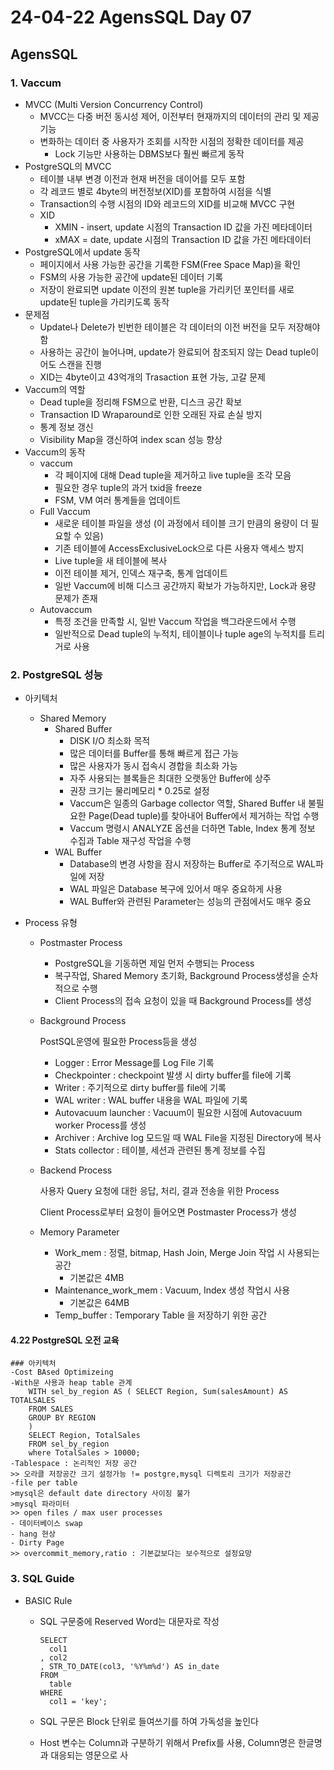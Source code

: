 # 24-04-22 AgensSQL Day 07

## AgensSQL 

### 1. Vaccum

- MVCC (Multi Version Concurrency Control)
  - MVCC는 다중 버전 동시성 제어, 이전부터 현재까지의 데이터의 관리 및 제공 기능
  - 변화하는 데이터 중 사용자가 조회를 시작한 시점의 정확한 데이터를 제공
    - Lock 기능만 사용하는 DBMS보다 훨씬 빠르게 동작
- PostgreSQL의 MVCC
  - 테이블 내부 변경 이전과 현재 버전을 데이어를 모두 포함
  - 각 레코드 별로 4byte의 버전정보(XID)를 포함하여 시점을 식별
  - Transaction의 수행 시점의 ID와 레코드의 XID를 비교해 MVCC 구현
  - XID
    - XMIN - insert, update 시점의  Transaction ID 값을 가진 메타데이터
    - xMAX = date, update 시점의 Transaction ID 값을 가진 메타데이터
- PostgreSQL에서 update 동작
  - 페이지에서 사용 가능한 공간을 기록한 FSM(Free Space Map)을 확인
  - FSM의 사용 가능한 공간에 update된 데이터 기록
  - 저장이 완료되면 update 이전의 원본 tuple을 가리키던 포인터를 새로 update된 tuple을 가리키도록 동작
- 문제점
  - Update나 Delete가 빈번한 테이블은 각 데이터의 이전 버전을 모두 저장해야 함
  - 사용하는 공간이 늘어나며, update가 완료되어 참조되지 않는 Dead tuple이어도 스캔을 진행
  - XID는 4byte이고 43억개의 Trasaction 표현 가능, 고갈 문제
- Vaccum의 역할
  - Dead tuple을 정리해 FSM으로 반환, 디스크 공간 확보
  - Transaction ID Wraparound로 인한 오래된 자료 손실 방지
  - 통계 정보 갱신
  - Visibility Map을 갱신하여 index scan 성능 향상
- Vaccum의 동작
  - vaccum
    - 각 페이지에 대해 Dead tuple을 제거하고 live tuple을 조각 모음
    - 필요한 경우 tuple의 과거 txid을 freeze
    - FSM, VM 여러 통계들을 업데이트
  - Full Vaccum
    - 새로운 테이블 파일을 생성 (이 과정에서 테이블 크기 만큼의 용량이 더 필요할 수 있음)
    - 기존 테이블에 AccessExclusiveLock으로 다른 사용자 액세스 방지
    - Live tuple을 새 테이블에 복사
    - 이전 테이블 제거, 인덱스 재구축, 통계 업데이트
    - 일반 Vaccum에 비해 디스크 공간까지 확보가 가능하지만, Lock과 용량 문제가 존재
  - Autovaccum
    - 특정 조건을 만족할 시, 일반 Vaccum 작업을 백그라운드에서 수행
    - 일반적으로 Dead tuple의 누적치, 테이블이나 tuple age의 누적치를 트리거로 사용

### 2. PostgreSQL 성능

- 아키텍처

  - Shared Memory
    - Shared Buffer
      - DISK I/O 최소화 목적
      - 많은 데이터를 Buffer를 통해 빠르게 접근 가능
      - 많은 사용자가 동시 접속시 경합을 최소화 가능
      - 자주 사용되는 블록들은 최대한 오랫동안 Buffer에 상주
      - 권장 크기는 물리메모리 * 0.25로 설정
      - Vaccum은 일종의 Garbage collector 역할, Shared Buffer 내 불필요한 Page(Dead tuple)를 찾아내어 Buffer에서 제거하는 작업 수행
      - Vaccum 명령시 ANALYZE 옵션을 더하면 Table, Index 통계 정보 수집과 Table 재구성 작업을 수행
    - WAL Buffer
      - Database의 변경 사항을 잠시 저장하는 Buffer로 주기적으로 WAL파일에 저장
      - WAL 파일은 Database 복구에 있어서 매우 중요하게 사용
      - WAL Buffer와 관련된 Parameter는 성능의 관점에서도 매우 중요

- Process 유형

  - Postmaster Process

    - PostgreSQL을 기동하면 제일 먼저 수행되는 Process
    - 복구작업, Shared Memory 초기화, Background Process생성을 순차적으로 수행
    - Client Process의 접속 요청이 있을 때 Background Process를 생성

  - Background Process

    PostSQL운영에 필요한 Process등을 생성

    - Logger : Error Message를 Log File 기록
    - Checkpointer : checkpoint 발생 시 dirty buffer를 file에 기록
    - Writer : 주기적으로 dirty buffer를 file에 기록
    - WAL writer : WAL buffer 내용을 WAL 파일에 기록
    - Autovacuum launcher : Vacuum이 필요한 시점에 Autovacuum worker Process를 생성
    - Archiver : Archive log 모드일 때 WAL File을 지정된 Directory에 복사
    - Stats collector : 테이블, 세션과 관련된 통계 정보를 수집

  - Backend Process

    사용자 Query 요청에 대한 응답, 처리, 결과 전송을 위한 Process

    Client Process로부터 요청이 들어오면 Postmaster Process가 생성

  - Memory Parameter
    - Work_mem : 정렬, bitmap, Hash Join, Merge Join 작업 시 사용되는 공간
      - 기본값은 4MB 
    - Maintenance_work_mem : Vacuum, Index 생성 작업시 사용
      - 기본값은 64MB
    - Temp_buffer : Temporary Table 을 저장하기 위한 공간

#### 4.22 PostgreSQL 오전 교육

```
### 아키텍처
-Cost BAsed Optimizeing
-With문 사용과 heap table 관계
	WITH sel_by_region AS ( SELECT Region, Sum(salesAmount) AS TOTALSALES
	FROM SALES
	GROUP BY REGION
	)
	SELECT Region, TotalSales
	FROM sel_by_region
	where TotalSales > 10000;
-Tablespace : 논리적인 저장 공간
>> 오라클 저장공간 크기 설정가능 != postgre,mysql 디렉토리 크기가 저장공간
-file per table
>mysql은 default date directory 사이징 불가
>mysql 파라미터
>> open files / max user processes
- 데이터베이스 swap
- hang 현상
- Dirty Page
>> overcommit_memory,ratio : 기본값보다는 보수적으로 설정요망

```

### 3. SQL Guide

- BASIC Rule

  - SQL 구문중에 Reserved Word는 대문자로 작성

    ```
    SELECT
      col1
    , col2
    , STR_TO_DATE(col3, '%Y%m%d') AS in_date
    FROM
      table
    WHERE
      col1 = 'key'; 
    ```

  - SQL 구문은 Block 단위로 들여쓰기를 하여 가독성을 높인다

  - Host 변수는 Column과 구분하기 위해서 Prefix를 사용, Column명은 한글명과 대응되는 영문으로 사

    

    
